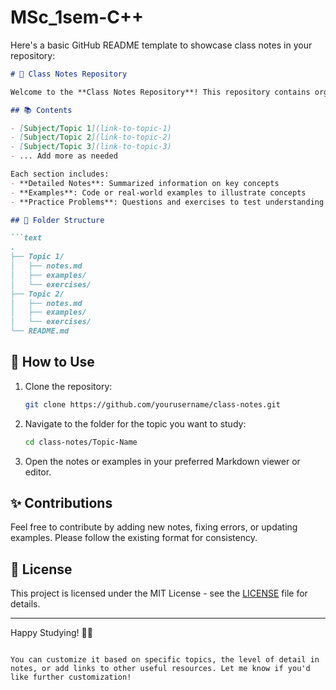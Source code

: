 # MSc_1sem-C++

Here's a basic GitHub README template to showcase class notes in your repository:

```markdown
# 📘 Class Notes Repository

Welcome to the **Class Notes Repository**! This repository contains organized notes on various topics covered in classes, intended to aid in studying and reviewing course material.

## 📚 Contents

- [Subject/Topic 1](link-to-topic-1)
- [Subject/Topic 2](link-to-topic-2)
- [Subject/Topic 3](link-to-topic-3)
- ... Add more as needed

Each section includes:
- **Detailed Notes**: Summarized information on key concepts
- **Examples**: Code or real-world examples to illustrate concepts
- **Practice Problems**: Questions and exercises to test understanding

## 📂 Folder Structure

```text
.
├── Topic 1/
│   ├── notes.md
│   ├── examples/
│   └── exercises/
├── Topic 2/
│   ├── notes.md
│   ├── examples/
│   └── exercises/
└── README.md
```

## 🔧 How to Use

1. Clone the repository:
   ```bash
   git clone https://github.com/yourusername/class-notes.git
   ```
2. Navigate to the folder for the topic you want to study:
   ```bash
   cd class-notes/Topic-Name
   ```

3. Open the notes or examples in your preferred Markdown viewer or editor.

## ✨ Contributions

Feel free to contribute by adding new notes, fixing errors, or updating examples. Please follow the existing format for consistency.

## 📄 License

This project is licensed under the MIT License - see the [LICENSE](LICENSE) file for details.

---

Happy Studying! 📖✨
```

You can customize it based on specific topics, the level of detail in notes, or add links to other useful resources. Let me know if you'd like further customization!
